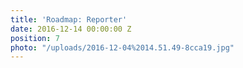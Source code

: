 ```yaml
---
title: 'Roadmap: Reporter'
date: 2016-12-14 00:00:00 Z
position: 7
photo: "/uploads/2016-12-04%2014.51.49-8cca19.jpg"
---
```


